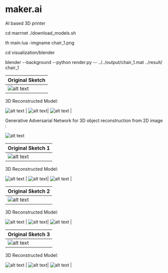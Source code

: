 # maker.ai
AI based 3D printer


cd marrnet
./download_models.sh

th main.lua -imgname chair_1.png

cd visualization/blender

blender --background --python render.py -- ../../output/chair_1.mat ../result/ chair_1

| Original Sketch | 
| ------------- | 
| ![alt text](https://github.com/srihari2761/maker.ai/blob/master/image/chair_draw.png)| 

3D Reconstructed Model:

![alt text](https://github.com/srihari2761/maker.ai/blob/master/visualization/result/chair_draw_0_view_1.png) | ![alt text](https://github.com/srihari2761/maker.ai/blob/master/visualization/result/chair_draw_0_view_2.png)| ![alt text](https://github.com/srihari2761/maker.ai/blob/master/visualization/result/chair_draw_0_view_3.png)  |



Generative Adversarial Network for 3D object reconstruction from 2D image :

![alt text](https://github.com/srihari2761/maker.ai/blob/master/model.jpg)



| Original Sketch 1| 
| ------------- | 
| ![alt text](https://github.com/srihari2761/maker.ai/blob/master/image/chair_test1.png)| 

3D Reconstructed Model:

![alt text](https://github.com/srihari2761/maker.ai/blob/master/visualization/result/chair_test1_0_view_1.png) | ![alt text](https://github.com/srihari2761/maker.ai/blob/master/visualization/result/chair_test1_0_view_2.png)| ![alt text](https://github.com/srihari2761/maker.ai/blob/master/visualization/result/chair_test1_0_view_3.png)  |



| Original Sketch 2 | 
| ------------- | 
| ![alt text](https://github.com/srihari2761/maker.ai/blob/master/image/chair_test2.png)| 

3D Reconstructed Model:

![alt text](https://github.com/srihari2761/maker.ai/blob/master/visualization/result/chair_test2_0_view_1.png) | ![alt text](https://github.com/srihari2761/maker.ai/blob/master/visualization/result/chair_test2_0_view_2.png)| ![alt text](https://github.com/srihari2761/maker.ai/blob/master/visualization/result/chair_test2_0_view_3.png)  |


| Original Sketch 3| 
| ------------- | 
| ![alt text](https://github.com/srihari2761/maker.ai/blob/master/image/chair_test3.png)| 

3D Reconstructed Model:

![alt text](https://github.com/srihari2761/maker.ai/blob/master/visualization/result/chair_test3_0_view_1.png) | ![alt text](https://github.com/srihari2761/maker.ai/blob/master/visualization/result/chair_test3_0_view_2.png)| ![alt text](https://github.com/srihari2761/maker.ai/blob/master/visualization/result/chair_test3_0_view_3.png)  |
